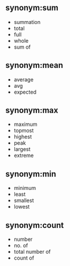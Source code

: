 ## synonym:sum
- summation
- total
- full
- whole
- sum of

## synonym:mean
- average
- avg
- expected

## synonym:max
- maximum
- topmost
- highest
- peak
- largest
- extreme

## synonym:min
- minimum
- least
- smallest
- lowest

## synonym:count
- number
- no. of
- total number of
- count of
